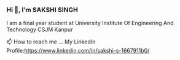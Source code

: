   ###  Hi 👋, I’m SAKSHI SINGH
  
  I am a final year student at University Institute Of Engineering And Technology CSJM Kanpur
   
 📫 How to reach me ...
            My LinkedIn Profile:https://www.linkedin.com/in/sakshi-s-1667911b0/
            
 

<!---
ssakshi29/ssakshi29 is a ✨ special ✨ repository because its `README.md` (this file) appears on your GitHub profile.
You can click the Preview link to take a look at your changes.
 👀 I’m interested in ...
 🌱 I’m currently learning ...
 💞️ I’m looking to collaborate on ...
--->
